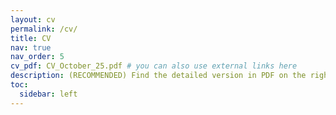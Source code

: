 ```yaml
---
layout: cv
permalink: /cv/
title: CV
nav: true
nav_order: 5
cv_pdf: CV_October_25.pdf # you can also use external links here
description: (RECOMMENDED) Find the detailed version in PDF on the right --->
toc:
  sidebar: left
---
```


